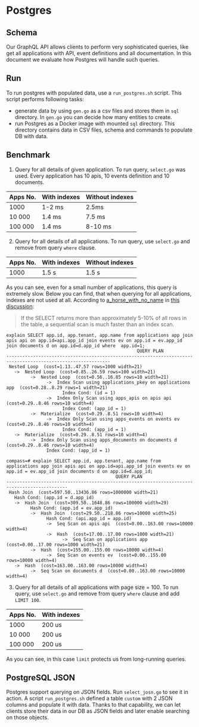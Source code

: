 # Postgres

## Schema


Our GraphQL API allows clients to perform very sophisticated queries, like get all applications with API, event 
definitions and all documentation. In this document we evaluate how Postgres will handle such queries.

## Run
To run postgres with populated data, use a `run_postgres.sh` script. This script performs following tasks:

- generate data by using `gen.go` as a csv files and stores them in `sql` directory. In `gen.go` you can decide how
many entities to create. 
- run Postgres as a Docker image with mounted `sql` directory. This directory contains data in CSV files, schema and commands
to populate DB with data.

## Benchmark
1. Query for all details of given application.
To run query, `select.go` was used.
Every application has 10 apis, 10 events definition and 10 documents.

| Apps No.  | With indexes | Without indexes  |
|---------- |--------------|------------------|
| 1000      | 1-2 ms       | 2.5ms            |
| 10 000    | 1.4 ms       | 7.5 ms           |
| 100 000   | 1.4 ms       | 8-10 ms          |

2. Query for all details of all applications.
To run query, use `select.go` and remove from query `where` clause.

| Apps No.  | With indexes | Without indexes  |
|---------- |--------------|------------------|
| 1000      | 1.5 s        | 1.5 s            |


As you can see, even for a small number of applications, this query is extremely slow.
Below you can find, that when querying for all applications, indexes are not used at all.
According to [a_horse_with_no_name](https://stackoverflow.com/users/330315/a-horse-with-no-name) in [this discussion](https://stackoverflow.com/questions/5203755/why-does-postgresql-perform-sequential-scan-on-indexed-column):

> If the SELECT returns more than approximately 5-10% of all rows in the table, a sequential scan is much faster than an index scan.

```
explain SELECT app.id, app.tenant, app.name from applications app join apis api on app.id=api.app_id join events ev on app.id = ev.app_id join documents d on app.id=d.app_id where  app.id=1;
                                                 QUERY PLAN
-------------------------------------------------------------------------------------------------------------
 Nested Loop  (cost=1.13..47.57 rows=1000 width=21)
   ->  Nested Loop  (cost=0.85..26.59 rows=100 width=21)
         ->  Nested Loop  (cost=0.56..16.85 rows=10 width=21)
               ->  Index Scan using applications_pkey on applications app  (cost=0.28..8.29 rows=1 width=21)
                     Index Cond: (id = 1)
               ->  Index Only Scan using apps_apis on apis api  (cost=0.29..8.46 rows=10 width=4)
                     Index Cond: (app_id = 1)
         ->  Materialize  (cost=0.29..8.51 rows=10 width=4)
               ->  Index Only Scan using apps_events on events ev  (cost=0.29..8.46 rows=10 width=4)
                     Index Cond: (app_id = 1)
   ->  Materialize  (cost=0.29..8.51 rows=10 width=4)
         ->  Index Only Scan using apps_documents on documents d  (cost=0.29..8.46 rows=10 width=4)
               Index Cond: (app_id = 1)
```


```
compass=# explain SELECT app.id, app.tenant, app.name from applications app join apis api on app.id=api.app_id join events ev on app.id = ev.app_id join documents d on app.id=d.app_id;
                                         QUERY PLAN
---------------------------------------------------------------------------------------------
 Hash Join  (cost=597.50..13436.86 rows=1000000 width=21)
   Hash Cond: (app.id = d.app_id)
   ->  Hash Join  (cost=309.50..1648.86 rows=100000 width=29)
         Hash Cond: (app.id = ev.app_id)
         ->  Hash Join  (cost=29.50..218.86 rows=10000 width=25)
               Hash Cond: (api.app_id = app.id)
               ->  Seq Scan on apis api  (cost=0.00..163.00 rows=10000 width=4)
               ->  Hash  (cost=17.00..17.00 rows=1000 width=21)
                     ->  Seq Scan on applications app  (cost=0.00..17.00 rows=1000 width=21)
         ->  Hash  (cost=155.00..155.00 rows=10000 width=4)
               ->  Seq Scan on events ev  (cost=0.00..155.00 rows=10000 width=4)
   ->  Hash  (cost=163.00..163.00 rows=10000 width=4)
         ->  Seq Scan on documents d  (cost=0.00..163.00 rows=10000 width=4)
```

3. Query for all details of all applications with page size = 100.
To run query, use `select.go` and remove from query `where` clause and add `LIMIT 100`.

| Apps No.  | With indexes |
|---------- |--------------|
| 1000      | 200 us       |
| 10 000    | 200 us       |                   
| 100 000   | 200 us       |                         

As you can see, in this case `limit` protects us from long-running queries. 

## PostgreSQL JSON
Postgres support querying on JSON fields. Run `select_josn.go` to see it in action.
A script `run_postgres.sh` defined a table `custom` with 2 JSON columns and populate it with data.
Thanks to that capability, we can let clients store their data in our DB as JSON fields and later 
enable searching on those objects.